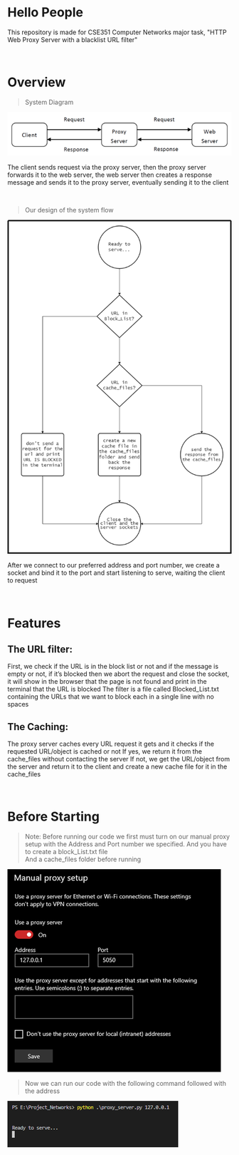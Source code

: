 # Hello People

This repository is made for CSE351 Computer Networks major task, "HTTP Web Proxy Server with a blacklist URL filter"

<br/>

# Overview
> System Diagram

![This is an image](pics/sys.png)

The client sends request via the proxy server, then the proxy server forwards it to the web server, 
the web server then creates a response message and sends it to the proxy server, eventually 
sending it to the client

<br/>

> Our design of the system flow

![This is an image](pics/MyProxyServer.drawio.png)

After we connect to our preferred address and port number, we create a socket and bind it to the port and start listening to serve, waiting the client to request

<br/>

# Features
## The URL filter:
First, we check if the URL is in the block list or not and if the message is empty or not, if it’s blocked then we abort the request and close the socket, it will show in the browser that the page is not found and print in the terminal that the URL is blocked
The filter is a file called Blocked_List.txt containing the URLs that we want to block each in a single line with no spaces

## The Caching:
The proxy server caches every URL request it gets and it checks if the requested URL/object is cached or not
If yes, we return it from the cache_files without contacting the server
If not, we get the URL/object from the server and return it to the client and create a new cache file for it in the cache_files

<br/>

# Before Starting

>Note: 
Before running our code we first must turn on our manual proxy setup with the Address and Port number we specified.
And you have to create a block_List.txt file  
And a cache_files folder before running 

![This is an image](pics/settings.png)

>Now we can run our code with the following command followed with the address

![This is an image](pics/start.png)